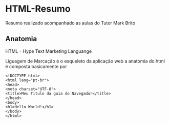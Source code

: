 # HTML-Resumo
Resumo realizado acompanhado as aulas do Tutor Mark Brito 


## Anatomia

HTML - Hype Text Marketing Languange

Liguagem de Marcação é o esqueleto da aplicação web
a anatomia do html é composta basicamente por 

```
<!DOCTYPE html>
<html lang="pt-br">
<head>
<meta charset="UTF-8">
<title>Meu Titulo da guia do Navegador</title>
</head>
<body>
<h1>Hello World!</h1>
</body>
</html>
```